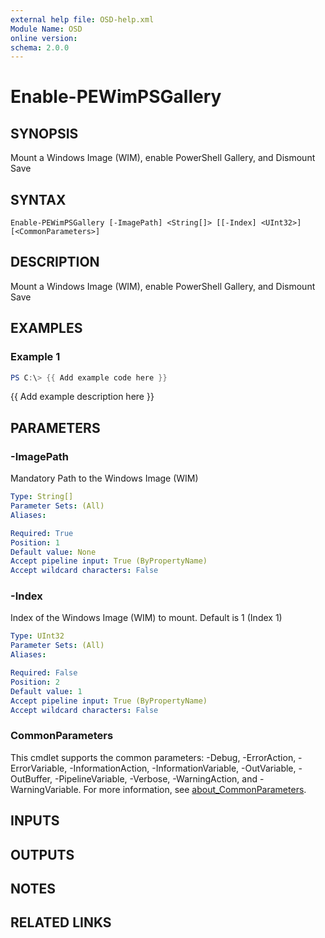 ```yaml
---
external help file: OSD-help.xml
Module Name: OSD
online version:
schema: 2.0.0
---
```


# Enable-PEWimPSGallery

## SYNOPSIS
Mount a Windows Image (WIM), enable PowerShell Gallery, and Dismount Save

## SYNTAX

```
Enable-PEWimPSGallery [-ImagePath] <String[]> [[-Index] <UInt32>] [<CommonParameters>]
```

## DESCRIPTION
Mount a Windows Image (WIM), enable PowerShell Gallery, and Dismount Save

## EXAMPLES

### Example 1
```powershell
PS C:\> {{ Add example code here }}
```

{{ Add example description here }}

## PARAMETERS

### -ImagePath
Mandatory Path to the Windows Image (WIM)

```yaml
Type: String[]
Parameter Sets: (All)
Aliases:

Required: True
Position: 1
Default value: None
Accept pipeline input: True (ByPropertyName)
Accept wildcard characters: False
```

### -Index
Index of the Windows Image (WIM) to mount. 
Default is 1 (Index 1)

```yaml
Type: UInt32
Parameter Sets: (All)
Aliases:

Required: False
Position: 2
Default value: 1
Accept pipeline input: True (ByPropertyName)
Accept wildcard characters: False
```

### CommonParameters
This cmdlet supports the common parameters: -Debug, -ErrorAction, -ErrorVariable, -InformationAction, -InformationVariable, -OutVariable, -OutBuffer, -PipelineVariable, -Verbose, -WarningAction, and -WarningVariable. For more information, see [about_CommonParameters](http://go.microsoft.com/fwlink/?LinkID=113216).

## INPUTS

## OUTPUTS

## NOTES

## RELATED LINKS
